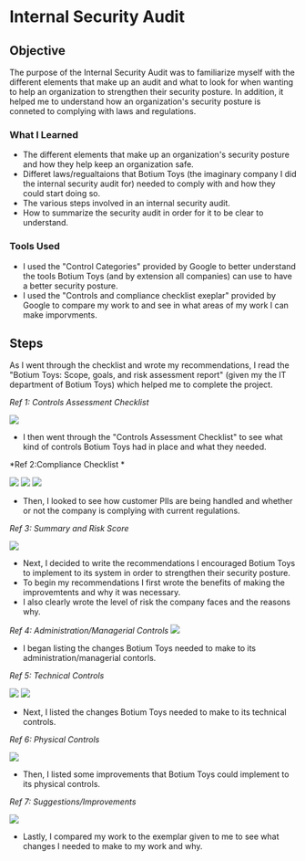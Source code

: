 # Internal Security Audit

## Objective

The purpose of the Internal Security Audit was to familiarize myself with the different elements that make up an audit and what to look for when wanting to help an organization to strengthen their security posture. In addition, it helped me to understand how an organization's security posture is conneted to complying with laws and regulations. 

### What I Learned

- The different elements that make up an organization's security posture and how they help keep an organization safe. 
- Differet laws/regualtaions that Botium Toys (the imaginary company I did the internal security audit for) needed to comply with and how they could start doing so.
- The various steps involved in an internal security audit. 
- How to summarize the security audit in order for it to be clear to understand.


### Tools Used

- I used the "Control Categories" provided by Google to better understand the tools Botium Toys (and by extension all companies) can use to have a better security posture.
- I used the "Controls and compliance checklist exeplar" provided by Google to compare my work to and see in what areas of my work I can make imporvments. 
  
## Steps

As I went through the checklist and wrote my recommendations, I read the "Botium Toys: Scope, goals, and risk assessment report" (given my the IT department of Botium Toys) which helped me to complete the project. 

*Ref 1: Controls Assessment Checklist*

<img src= "https://github.com/user-attachments/assets/6f4b5d4c-7852-4308-bd23-db369087bb95" />

- I then went through the "Controls Assessment Checklist" to see what kind of controls Botium Toys had in place and what they needed.

*Ref 2:Compliance Checklist *
  
<img src= "https://github.com/user-attachments/assets/af8ad94c-5d2f-4459-af88-8dd6294d0841" />
  
<img src= "https://github.com/user-attachments/assets/c9e27f7c-128e-4ad4-a1b3-e2f5e69451d5" />

<img src= "https://github.com/user-attachments/assets/e7edc19b-c582-4b39-b6c7-d27b2c65b049" />

- Then, I looked to see how customer PIIs are being handled and whether or not the company is complying with current regulations.
  
*Ref 3: Summary and Risk Score*

<img src= "https://github.com/user-attachments/assets/e4734a5b-b5d7-4e1e-b1a0-7863681c35cb" />

- Next, I decided to write the recommendations I encouraged Botium Toys to implement to its system in order to strengthen their security posture.
- To begin my recommendations I first wrote the benefits of making the improvemtents and why it was necessary.
- I also clearly wrote the level of risk the company faces and the reasons why.

*Ref 4: Administration/Managerial Controls*
<img src= "https://github.com/user-attachments/assets/36cdcfd4-a51b-477a-babf-6d2b2f8e4d72" />

- I began listing the changes Botium Toys needed to make to its administration/managerial contorls.
  
*Ref 5: Technical Controls*

<img src= "https://github.com/user-attachments/assets/53ebd51e-9685-4b4c-b5e4-2e112cebd055" />

<img src ="https://github.com/user-attachments/assets/5ef66560-2cc8-4bae-907b-daf2adffb4f1" />

- Next, I listed the changes Botium Toys needed to make to its technical controls.

*Ref 6: Physical Controls*

<img src = "https://github.com/user-attachments/assets/fea2df63-d1d2-42b6-869a-0d8e34dd03d4" />

 - Then, I listed some improvements that Botium Toys could implement to its physical controls.

*Ref 7: Suggestions/Improvements*

<img src= "https://github.com/user-attachments/assets/d4d8ef0e-7c62-47ab-b939-05dd13fff429" />

 - Lastly, I compared my work to the exemplar given to me to see what changes I needed to make to my work and why. 
 

